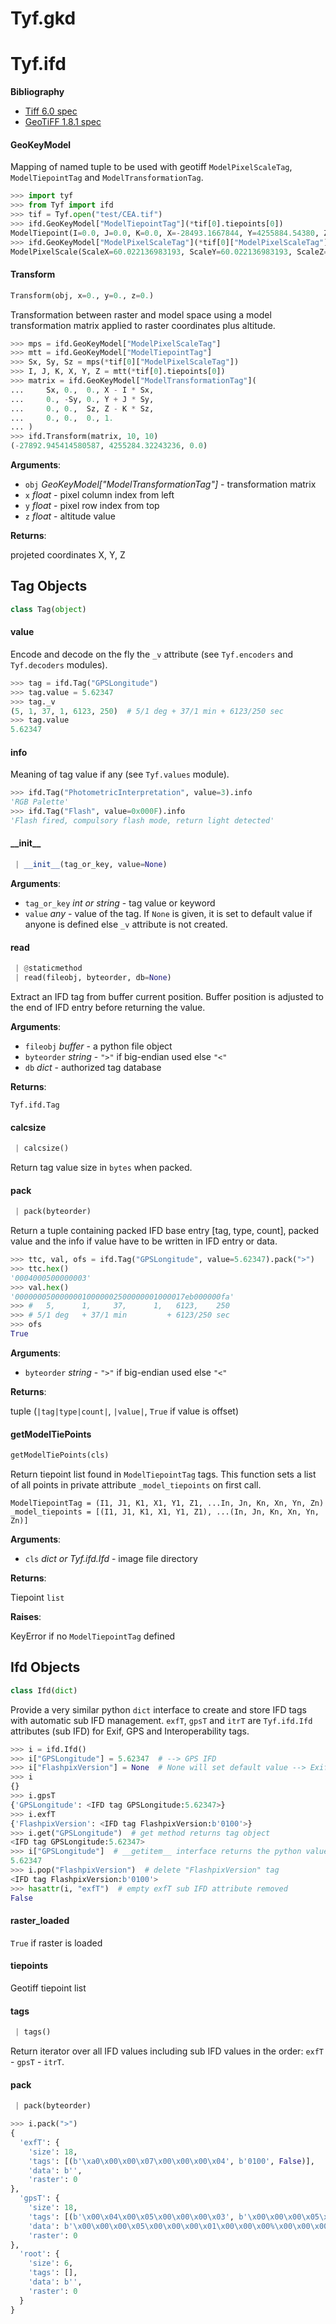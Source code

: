 <a name="Tyf.gkd"></a>
# Tyf.gkd

<a name="Tyf.ifd"></a>
# Tyf.ifd

__Bibliography__

 + [Tiff 6.0 spec](https://www.itu.int/itudoc/itu-t/com16/tiff-fx/docs/tiff6.pdf)
 + [GeoTiFF 1.8.1 spec](https://htmlpreview.github.io/?https://github.com/OSGeo/libgeotiff/blob/master/geotiff/html/spec/geotiff2.6.html)

<a name="Tyf.ifd.GeoKeyModel"></a>
#### GeoKeyModel

Mapping of named tuple to be used with geotiff `ModelPixelScaleTag`,
`ModelTiepointTag` and `ModelTransformationTag`.
```python
>>> import tyf
>>> from Tyf import ifd
>>> tif = Tyf.open("test/CEA.tif")
>>> ifd.GeoKeyModel["ModelTiepointTag"](*tif[0].tiepoints[0])
ModelTiepoint(I=0.0, J=0.0, K=0.0, X=-28493.1667844, Y=4255884.54380, Z=0.0)
>>> ifd.GeoKeyModel["ModelPixelScaleTag"](*tif[0]["ModelPixelScaleTag"])
ModelPixelScale(ScaleX=60.022136983193, ScaleY=60.022136983193, ScaleZ=0.0)
```

<a name="Tyf.ifd.Transform"></a>
#### Transform

```python
Transform(obj, x=0., y=0., z=0.)
```

Transformation between raster and model space using a model transformation
matrix applied to raster coordinates plus altitude.


```python
>>> mps = ifd.GeoKeyModel["ModelPixelScaleTag"]
>>> mtt = ifd.GeoKeyModel["ModelTiepointTag"]
>>> Sx, Sy, Sz = mps(*tif[0]["ModelPixelScaleTag"])
>>> I, J, K, X, Y, Z = mtt(*tif[0].tiepoints[0])
>>> matrix = ifd.GeoKeyModel["ModelTransformationTag"](
...     Sx, 0.,  0., X - I * Sx,
...     0., -Sy, 0., Y + J * Sy,
...     0., 0.,  Sz, Z - K * Sz,
...     0., 0.,  0., 1.
... )
>>> ifd.Transform(matrix, 10, 10)
(-27892.945414580587, 4255284.32243236, 0.0)
```

**Arguments**:

- `obj` _GeoKeyModel["ModelTransformationTag"]_ - transformation matrix
- `x` _float_ - pixel column index from left
- `y` _float_ - pixel row index from top
- `z` _float_ - altitude value

**Returns**:

  projeted coordinates X, Y, Z

<a name="Tyf.ifd.Tag"></a>
## Tag Objects

```python
class Tag(object)
```

<a name="Tyf.ifd.Tag.value"></a>
#### value

Encode and decode on the fly the `_v` attribute (see `Tyf.encoders` and
`Tyf.decoders` modules).
```python
>>> tag = ifd.Tag("GPSLongitude")
>>> tag.value = 5.62347
>>> tag._v
(5, 1, 37, 1, 6123, 250)  # 5/1 deg + 37/1 min + 6123/250 sec
>>> tag.value
5.62347
```

<a name="Tyf.ifd.Tag.info"></a>
#### info

Meaning of tag value if any (see `Tyf.values` module).
```python
>>> ifd.Tag("PhotometricInterpretation", value=3).info
'RGB Palette'
>>> ifd.Tag("Flash", value=0x000F).info
'Flash fired, compulsory flash mode, return light detected'
```

<a name="Tyf.ifd.Tag.__init__"></a>
#### \_\_init\_\_

```python
 | __init__(tag_or_key, value=None)
```

**Arguments**:

- `tag_or_key` _int or string_ - tag value or keyword
- `value` _any_ - value of the tag. If `None` is given, it is set to
  default value if anyone is defined else `_v` attribute
  is not created.

<a name="Tyf.ifd.Tag.read"></a>
#### read

```python
 | @staticmethod
 | read(fileobj, byteorder, db=None)
```

Extract an IFD tag from buffer current position. Buffer position is
adjusted to the end of IFD entry before returning the value.

**Arguments**:

- `fileobj` _buffer_ - a python file object
- `byteorder` _string_ - `">"` if big-endian used else `"<"`
- `db` _dict_ - authorized tag database

**Returns**:

  `Tyf.ifd.Tag`

<a name="Tyf.ifd.Tag.calcsize"></a>
#### calcsize

```python
 | calcsize()
```

Return tag value size in `bytes` when packed.

<a name="Tyf.ifd.Tag.pack"></a>
#### pack

```python
 | pack(byteorder)
```

Return a tuple containing packed IFD base entry [tag, type, count],
packed value and the info if value have to be written in IFD entry or
data.


```python
>>> ttc, val, ofs = ifd.Tag("GPSLongitude", value=5.62347).pack(">")
>>> ttc.hex()
'0004000500000003'
>>> val.hex()
'00000005000000010000002500000001000017eb000000fa'
>>> #   5,      1,     37,      1,   6123,    250
>>> # 5/1 deg   + 37/1 min         + 6123/250 sec
>>> ofs
True
```

**Arguments**:

- `byteorder` _string_ - `">"` if big-endian used else `"<"`

**Returns**:

  tuple (`|tag|type|count|`, `|value|`, `True` if value is offset)

<a name="Tyf.ifd.getModelTiePoints"></a>
#### getModelTiePoints

```python
getModelTiePoints(cls)
```

Return tiepoint list found in `ModelTiepointTag` tags. This function sets
a list of all points in private attribute `_model_tiepoints` on first
call.


```
ModelTiepointTag = (I1, J1, K1, X1, Y1, Z1, ...In, Jn, Kn, Xn, Yn, Zn)
_model_tiepoints = [(I1, J1, K1, X1, Y1, Z1), ...(In, Jn, Kn, Xn, Yn, Zn)]
```

**Arguments**:

- `cls` _dict or Tyf.ifd.Ifd_ - image file directory

**Returns**:

  Tiepoint `list`

**Raises**:

  KeyError if no `ModelTiepointTag` defined

<a name="Tyf.ifd.Ifd"></a>
## Ifd Objects

```python
class Ifd(dict)
```

Provide a very similar python `dict` interface to create and store IFD tags
with automatic sub IFD management. `exfT`, `gpsT` and `itrT` are
`Tyf.ifd.Ifd` attributes (sub IFD) for Exif, GPS and Interoperability tags.

```python
>>> i = ifd.Ifd()
>>> i["GPSLongitude"] = 5.62347  # --> GPS IFD
>>> i["FlashpixVersion"] = None  # None will set default value --> Exif IFD
>>> i
{}
>>> i.gpsT
{'GPSLongitude': <IFD tag GPSLongitude:5.62347>}
>>> i.exfT
{'FlashpixVersion': <IFD tag FlashpixVersion:b'0100'>}
>>> i.get("GPSLongitude")  # get method returns tag object
<IFD tag GPSLongitude:5.62347>
>>> i["GPSLongitude"]  # __getitem__ interface returns the python value
5.62347
>>> i.pop("FlashpixVersion")  # delete "FlashpixVersion" tag
<IFD tag FlashpixVersion:b'0100'>
>>> hasattr(i, "exfT")  # empty exfT sub IFD attribute removed
False
```

<a name="Tyf.ifd.Ifd.raster_loaded"></a>
#### raster\_loaded

`True` if raster is loaded

<a name="Tyf.ifd.Ifd.tiepoints"></a>
#### tiepoints

Geotiff tiepoint list

<a name="Tyf.ifd.Ifd.tags"></a>
#### tags

```python
 | tags()
```

Return iterator over all IFD values including sub IFD values in the
order: `exfT` - `gpsT` - `itrT`.

<a name="Tyf.ifd.Ifd.pack"></a>
#### pack

```python
 | pack(byteorder)
```

```python
>>> i.pack(">")
{
  'exfT': {
    'size': 18,
    'tags': [(b'\xa0\x00\x00\x07\x00\x00\x00\x04', b'0100', False)],
    'data': b'',
    'raster': 0
},
  'gpsT': {
    'size': 18,
    'tags': [(b'\x00\x04\x00\x05\x00\x00\x00\x03', b'\x00\x00\x00\x05\x00\x00\x00\x01\x00\x00\x00%\x00\x00\x00\x01\x00\x00\x17\xeb\x00\x00\x00\xfa', True)],
    'data': b'\x00\x00\x00\x05\x00\x00\x00\x01\x00\x00\x00%\x00\x00\x00\x01\x00\x00\x17\xeb\x00\x00\x00\xfa',
    'raster': 0
},
  'root': {
    'size': 6,
    'tags': [],
    'data': b'',
    'raster': 0
  }
}
```


